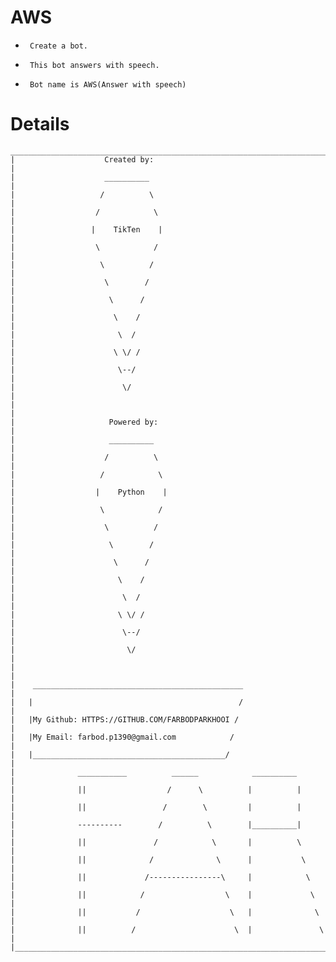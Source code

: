 # AWS
-
       Create a bot.
-
       This bot answers with speech.
-
       Bot name is AWS(Answer with speech)

# Details
    __________________________________________________________________________________
    |                    Created by:                                                  |
    |                    __________                                                   |
    |                   /          \                                                  |
    |                  /            \                                                 |
    |                 |    TikTen    |                                                |
    |                  \            /                                                 |
    |                   \          /                                                  |
    |                    \        /                                                   |
    |                     \      /                                                    |
    |                      \    /                                                     |
    |                       \  /                                                      |
    |                      \ \/ /                                                     |
    |                       \--/                                                      |
    |                        \/                                                       |
    |                                                                                 |
    |                     Powered by:                                                 |
    |                     __________                                                  |
    |                    /          \                                                 |
    |                   /            \                                                |
    |                  |    Python    |                                               |
    |                   \            /                                                |
    |                    \          /                                                 |
    |                     \        /                                                  |
    |                      \      /                                                   |
    |                       \    /                                                    |
    |                        \  /                                                     |
    |                       \ \/ /                                                    |
    |                        \--/                                                     |
    |                         \/                                                      |
    |                                                                                 |
    |    _______________________________________________                              |
    |   |                                              /                              |
    |   |My Github: HTTPS://GITHUB.COM/FARBODPARKHOOI /                               |
    |   |My Email: farbod.p1390@gmail.com            /                                |
    |   |___________________________________________/                                 |
    |              ___________          ______            __________                  |
    |              ||                  /      \          |          |                 | 
    |              ||                 /        \         |          |                 |
    |              ----------        /          \        |__________|                 |
    |              ||               /            \       |          \                 |
    |              ||              /              \      |           \                |
    |              ||             /----------------\     |            \               |
    |              ||            /                  \    |             \              |
    |              ||           /                    \   |              \             |
    |              ||          /                      \  |               \            |
    |_________________________________________________________________________________|
